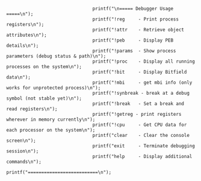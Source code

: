 
                                    printf("\n===== Debugger Usage =====\n");
                                    printf("!reg     - Print process registers\n");
                                    printf("!attr    - Retrieve object attributes\n");
                                    printf("!peb     - Display PEB details\n");
                                    printf("!params  - Show process parameters (debug status & path)\n");
                                    printf("!proc    - Display all running processes on the system\n");
                                    printf("!bit     - Display Bitfield data\n");
                                    printf("!mbi     - get mbi info (only works for unprotected process)\n");
                                    printf("!synbreak - break at a debug symbol (not stable yet)\n");
                                    printf("!break   - Set a break and read registers\n");
                                    printf("!getreg - print registers wherever in memory currently\n");
                                    printf("!cpu     - Get CPU data for each processor on the system\n");
                                    printf("clear    - Clear the console screen\n");
                                    printf("exit     - Terminate debugging session\n");
                                    printf("help     - Display additional commands\n");
                                    printf("==========================\n");

                                   

                                
